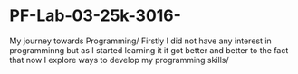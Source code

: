 # PF-Lab-03-25k-3016-
My journey towards Programming/
Firstly I did not have any interest in programminng but as I started learning it it got better and better to the fact that now I explore ways to develop my programming skills/

